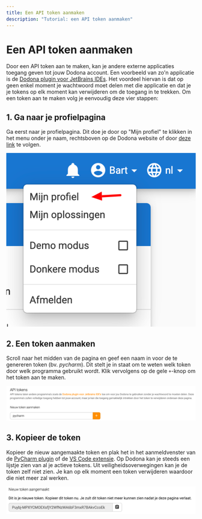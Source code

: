```yaml
---
title: Een API token aanmaken
description: "Tutorial: een API token aanmaken"
---
```

# Een API token aanmaken

Door een API token aan te maken, kan je andere externe applicaties toegang geven tot jouw Dodona account. Een voorbeeld van zo'n applicatie is de [Dodona plugin voor JetBrains IDEs](https://plugins.jetbrains.com/plugin/11166-dodona). Het voordeel hiervan is dat op geen enkel moment je wachtwoord moet delen met die applicatie en dat je je tokens op elk moment kan verwijderen om de toegang in te trekken. Om een token aan te maken volg je eenvoudig deze vier stappen:

## 1. Ga naar je profielpagina

Ga eerst naar je profielpagina. Dit doe je door op "Mijn profiel" te klikken in het menu onder je naam, rechtsboven op de Dodona website of door [deze link](https://dodona.ugent.be/profile) te volgen.

![Mijn profiel](./my-profile-nl.png)

## 2. Een token aanmaken

Scroll naar het midden van de pagina en geef een naam in voor de te genereren token (bv. _pycharm_). Dit stelt je in staat om te weten welk token door welk programma gebruikt wordt. Klik vervolgens op de gele `+`-knop om het token aan te maken. 

![Een nieuw token aanmaken](./create-new-token-nl.png)

## 3. Kopieer de token

Kopieer de nieuw aangemaakte token en plak het in het aanmeldvenster van de [PyCharm plugin](../pycharm-plugin/README.md) of de [VS Code extensie](../vs-code-extension/README.md). Op Dodona kan je steeds een lijstje zien van al je actieve tokens. Uit veiligheidsoverwegingen kan je de token zelf niet zien. Je kan op elk moment een token verwijderen waardoor die niet meer zal werken.

![Token aangemaakt](./token-generated-nl.png)

